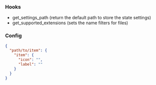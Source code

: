 ### Hooks
 - get_settings_path (return the default path to store the state settings)
 - get_supported_extensions (sets the name filters for files)


### Config

```json
{
  "path/to/item": {
    "item": {
      "icon": "",
      "label": ""
    }
  }
}
```